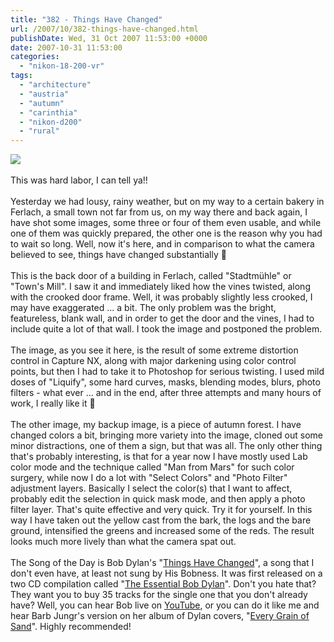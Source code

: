 ```yaml
---
title: "382 - Things Have Changed"
url: /2007/10/382-things-have-changed.html
publishDate: Wed, 31 Oct 2007 11:53:00 +0000
date: 2007-10-31 11:53:00
categories: 
  - "nikon-18-200-vr"
tags: 
  - "architecture"
  - "austria"
  - "autumn"
  - "carinthia"
  - "nikon-d200"
  - "rural"
---
```

<a href="https://d25zfm9zpd7gm5.cloudfront.net/1200x1200/2007/20071030_111444_nx_ps.jpg" target="_blank"><img src="https://d25zfm9zpd7gm5.cloudfront.net/0600x0600/2007/20071030_111444_nx_ps.jpg"/></a><br/><br/>This was hard labor, I can tell ya!!<br/><br/>Yesterday we had lousy, rainy weather, but on my way to a certain bakery in Ferlach, a small town not far from us, on my way there and back again, I have shot some images, some three or four of them even usable, and while one of them was quickly prepared, the other one is the reason why you had to wait so long. Well, now it's here, and in comparison to what the camera believed to see, things have changed substantially 🙂<br/><br/>This is the back door of a building in Ferlach, called "Stadtmühle" or "Town's Mill". I saw it and immediately liked how the vines twisted, along with the crooked door frame. Well, it was probably slightly less crooked, I may have exaggerated ... a bit. The only problem was the bright, featureless, blank wall, and in order to get the door and the vines, I had to include quite a lot of that wall. I took the image and postponed the problem.<br/><br/>The image, as you see it here, is the result of some extreme distortion control in Capture NX, along with major darkening using color control points, but then I had to take it to Photoshop for serious twisting. I used mild doses of "Liquify", some hard curves, masks, blending modes, blurs, photo filters - what ever ... and in the end, after three attempts and many hours of work, I really like it 🙂<br/><br/><a href="https://d25zfm9zpd7gm5.cloudfront.net/1200x1200/2007/20071030_120441_nx_ps.jpg" target="_blank"><img alt="" border="0" src="https://d25zfm9zpd7gm5.cloudfront.net/0150x0150/2007/20071030_120441_nx_ps.jpg" style="margin: 0pt 10px 0pt 0px; float: left;"/></a> The other image, my backup image, is a piece of autumn forest. I have changed colors a bit, bringing more variety into the image, cloned out some minor distractions, one of them a sign, but that was all. The only other thing that's probably interesting, is that for a year now I have mostly used Lab color mode and the technique called "Man from Mars" for such color surgery, while now I do a lot with "Select Colors" and "Photo Filter" adjustment layers. Basically I select the color(s) that I want to affect, probably edit the selection in quick mask mode, and then apply a photo filter layer. That's quite effective and very quick. Try it for yourself. In this way I have taken out the yellow cast from the bark, the logs and the bare ground, intensified the greens and increased some of the reds. The result looks much more lively than what the camera spat out.<br/><br/>The Song of the Day is Bob Dylan's "<a href="http://www.bobdylan.com/songs/thingshave.html" target="_blank">Things Have Changed</a>", a song that I don't even have, at least not sung by His Bobness. It was first released on a two CD compilation called "<a href="http://www.amazon.com/Essential-Bob-Dylan/dp/B00006830P" target="_blank">The Essential Bob Dylan</a>". Don't you hate that? They want you to buy 35 tracks for the single one that you don't already have? Well, you can hear Bob live on <a href="http://www.youtube.com/watch?v=ZIB4aP9bHhU" target="_blank">YouTube</a>, or you can do it like me and hear Barb Jungr's version on her album of Dylan covers, "<a href="http://www.amazon.com/Every-Grain-Sand-Barb-Jungr/dp/B000063RX6" target="_blank">Every Grain of Sand</a>". Highly recommended!
